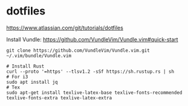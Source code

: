 # dotfiles

https://www.atlassian.com/git/tutorials/dotfiles

Install Vundle:  https://github.com/VundleVim/Vundle.vim#quick-start

```
git clone https://github.com/VundleVim/Vundle.vim.git ~/.vim/bundle/Vundle.vim
```

```
# Install Rust
curl --proto '=https' --tlsv1.2 -sSf https://sh.rustup.rs | sh
# For i3
sudo apt install jq
# Tex
sudo apt-get install texlive-latex-base texlive-fonts-recommended texlive-fonts-extra texlive-latex-extra
```
